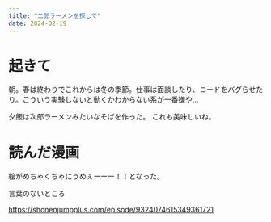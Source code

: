 ```yaml
---
title: "二郎ラーメンを探して"
date: 2024-02-19
---
```


# 起きて
朝。春は終わりでこれからは冬の季節。仕事は面談したり、コードをバグらせたり。こういう実験しないと動くかわからない系が一番嫌や...

夕飯は次郎ラーメンみたいなそばを作った。
これも美味しいね。

# 読んだ漫画
絵がめちゃくちゃにうめぇーーー！！となった。

言葉のないところ

https://shonenjumpplus.com/episode/9324074615349361721